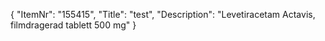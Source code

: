 {
  "ItemNr": "155415",
  "Title": "test",
  "Description": "Levetiracetam Actavis, filmdragerad tablett 500 mg"
}